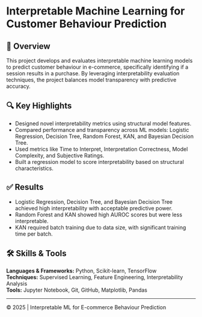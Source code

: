# Interpretable Machine Learning for Customer Behaviour Prediction

## 📌 Overview
This project develops and evaluates interpretable machine learning models to predict customer behaviour in e-commerce, specifically identifying if a session results in a purchase. By leveraging interpretability evaluation techniques, the project balances model transparency with predictive accuracy.

## 🔍 Key Highlights
- Designed novel interpretability metrics using structural model features.
- Compared performance and transparency across ML models: Logistic Regression, Decision Tree, Random Forest, KAN, and Bayesian Decision Tree.
- Used metrics like Time to Interpret, Interpretation Correctness, Model Complexity, and Subjective Ratings.
- Built a regression model to score interpretability based on structural characteristics.

## ✅ Results
- Logistic Regression, Decision Tree, and Bayesian Decision Tree achieved high interpretability with acceptable predictive power.
- Random Forest and KAN showed high AUROC scores but were less interpretable.
- KAN required batch training due to data size, with significant training time per batch.

## 🛠️ Skills & Tools
**Languages & Frameworks:** Python, Scikit-learn, TensorFlow  
**Techniques:** Supervised Learning, Feature Engineering, Interpretability Analysis  
**Tools:** Jupyter Notebook, Git, GitHub, Matplotlib, Pandas

---
© 2025 | Interpretable ML for E-commerce Behaviour Prediction
